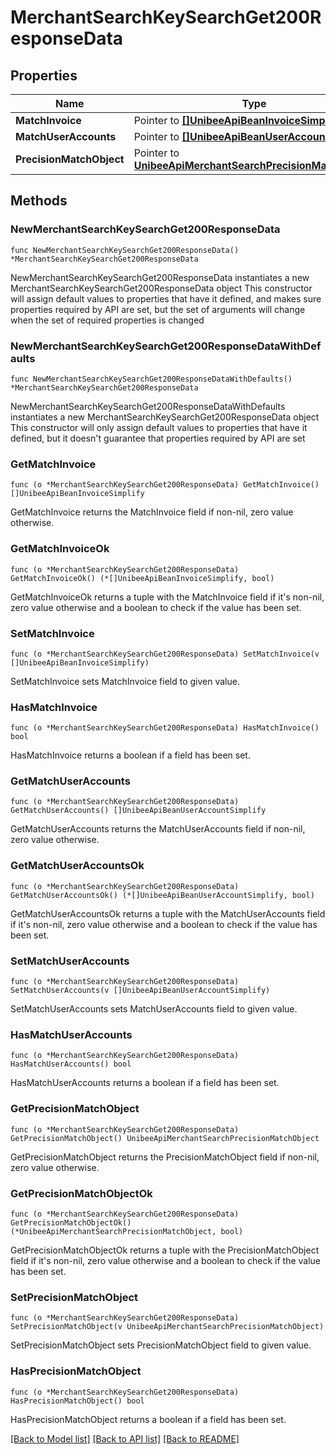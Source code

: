 # MerchantSearchKeySearchGet200ResponseData

## Properties

Name | Type | Description | Notes
------------ | ------------- | ------------- | -------------
**MatchInvoice** | Pointer to [**[]UnibeeApiBeanInvoiceSimplify**](UnibeeApiBeanInvoiceSimplify.md) | MatchInvoice | [optional] 
**MatchUserAccounts** | Pointer to [**[]UnibeeApiBeanUserAccountSimplify**](UnibeeApiBeanUserAccountSimplify.md) | MatchUserAccounts | [optional] 
**PrecisionMatchObject** | Pointer to [**UnibeeApiMerchantSearchPrecisionMatchObject**](UnibeeApiMerchantSearchPrecisionMatchObject.md) |  | [optional] 

## Methods

### NewMerchantSearchKeySearchGet200ResponseData

`func NewMerchantSearchKeySearchGet200ResponseData() *MerchantSearchKeySearchGet200ResponseData`

NewMerchantSearchKeySearchGet200ResponseData instantiates a new MerchantSearchKeySearchGet200ResponseData object
This constructor will assign default values to properties that have it defined,
and makes sure properties required by API are set, but the set of arguments
will change when the set of required properties is changed

### NewMerchantSearchKeySearchGet200ResponseDataWithDefaults

`func NewMerchantSearchKeySearchGet200ResponseDataWithDefaults() *MerchantSearchKeySearchGet200ResponseData`

NewMerchantSearchKeySearchGet200ResponseDataWithDefaults instantiates a new MerchantSearchKeySearchGet200ResponseData object
This constructor will only assign default values to properties that have it defined,
but it doesn't guarantee that properties required by API are set

### GetMatchInvoice

`func (o *MerchantSearchKeySearchGet200ResponseData) GetMatchInvoice() []UnibeeApiBeanInvoiceSimplify`

GetMatchInvoice returns the MatchInvoice field if non-nil, zero value otherwise.

### GetMatchInvoiceOk

`func (o *MerchantSearchKeySearchGet200ResponseData) GetMatchInvoiceOk() (*[]UnibeeApiBeanInvoiceSimplify, bool)`

GetMatchInvoiceOk returns a tuple with the MatchInvoice field if it's non-nil, zero value otherwise
and a boolean to check if the value has been set.

### SetMatchInvoice

`func (o *MerchantSearchKeySearchGet200ResponseData) SetMatchInvoice(v []UnibeeApiBeanInvoiceSimplify)`

SetMatchInvoice sets MatchInvoice field to given value.

### HasMatchInvoice

`func (o *MerchantSearchKeySearchGet200ResponseData) HasMatchInvoice() bool`

HasMatchInvoice returns a boolean if a field has been set.

### GetMatchUserAccounts

`func (o *MerchantSearchKeySearchGet200ResponseData) GetMatchUserAccounts() []UnibeeApiBeanUserAccountSimplify`

GetMatchUserAccounts returns the MatchUserAccounts field if non-nil, zero value otherwise.

### GetMatchUserAccountsOk

`func (o *MerchantSearchKeySearchGet200ResponseData) GetMatchUserAccountsOk() (*[]UnibeeApiBeanUserAccountSimplify, bool)`

GetMatchUserAccountsOk returns a tuple with the MatchUserAccounts field if it's non-nil, zero value otherwise
and a boolean to check if the value has been set.

### SetMatchUserAccounts

`func (o *MerchantSearchKeySearchGet200ResponseData) SetMatchUserAccounts(v []UnibeeApiBeanUserAccountSimplify)`

SetMatchUserAccounts sets MatchUserAccounts field to given value.

### HasMatchUserAccounts

`func (o *MerchantSearchKeySearchGet200ResponseData) HasMatchUserAccounts() bool`

HasMatchUserAccounts returns a boolean if a field has been set.

### GetPrecisionMatchObject

`func (o *MerchantSearchKeySearchGet200ResponseData) GetPrecisionMatchObject() UnibeeApiMerchantSearchPrecisionMatchObject`

GetPrecisionMatchObject returns the PrecisionMatchObject field if non-nil, zero value otherwise.

### GetPrecisionMatchObjectOk

`func (o *MerchantSearchKeySearchGet200ResponseData) GetPrecisionMatchObjectOk() (*UnibeeApiMerchantSearchPrecisionMatchObject, bool)`

GetPrecisionMatchObjectOk returns a tuple with the PrecisionMatchObject field if it's non-nil, zero value otherwise
and a boolean to check if the value has been set.

### SetPrecisionMatchObject

`func (o *MerchantSearchKeySearchGet200ResponseData) SetPrecisionMatchObject(v UnibeeApiMerchantSearchPrecisionMatchObject)`

SetPrecisionMatchObject sets PrecisionMatchObject field to given value.

### HasPrecisionMatchObject

`func (o *MerchantSearchKeySearchGet200ResponseData) HasPrecisionMatchObject() bool`

HasPrecisionMatchObject returns a boolean if a field has been set.


[[Back to Model list]](../README.md#documentation-for-models) [[Back to API list]](../README.md#documentation-for-api-endpoints) [[Back to README]](../README.md)



